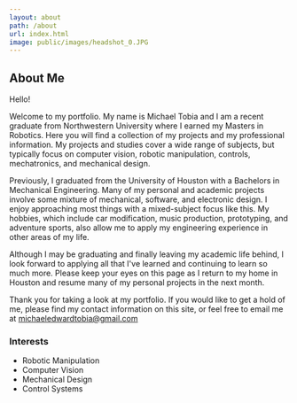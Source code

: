```yaml
---
layout: about
path: /about
url: index.html
image: public/images/headshot_0.JPG
---
```


## About Me

Hello!

Welcome to my portfolio. My name is Michael Tobia and I am a recent graduate from
Northwestern University where I earned my Masters in Robotics. Here you will
find a collection of my projects and my professional information. My projects and
studies cover a wide range of subjects, but typically focus on computer vision,
robotic manipulation, controls, mechatronics, and mechanical design.

Previously, I graduated from the University of Houston with a Bachelors in
Mechanical Engineering. Many of my personal and academic projects
involve some mixture of mechanical, software, and electronic design. I enjoy
approaching most things with a mixed-subject focus like this. My hobbies,
which include car modification, music production, prototyping, and adventure
sports, also allow me to apply my engineering experience in other areas of my life.

Although I may be graduating and finally leaving my academic life behind, I look
forward to applying all that I've learned and continuing to learn so much more.
Please keep your eyes on this page as I return to my home in Houston and resume
many of my personal projects in the next month.

Thank you for taking a look at my portfolio. If you would like to get a hold of
me, please find my contact information on this site, or feel free to email me
at michaeledwardtobia@gmail.com



### Interests
* Robotic Manipulation
* Computer Vision
* Mechanical Design
* Control Systems
